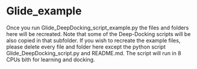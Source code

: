 # Glide_example

Once you run Glide_DeepDocking_script_example.py the files and folders here will be recreated. Note that some of the Deep-Docking scripts will be also copied in that subfolder. If you wish to recreate the example files, please delete every file and folder here except the python script Glide_DeepDocking_script.py and README.md. The script will run in 8 CPUs bith for learning and docking.
